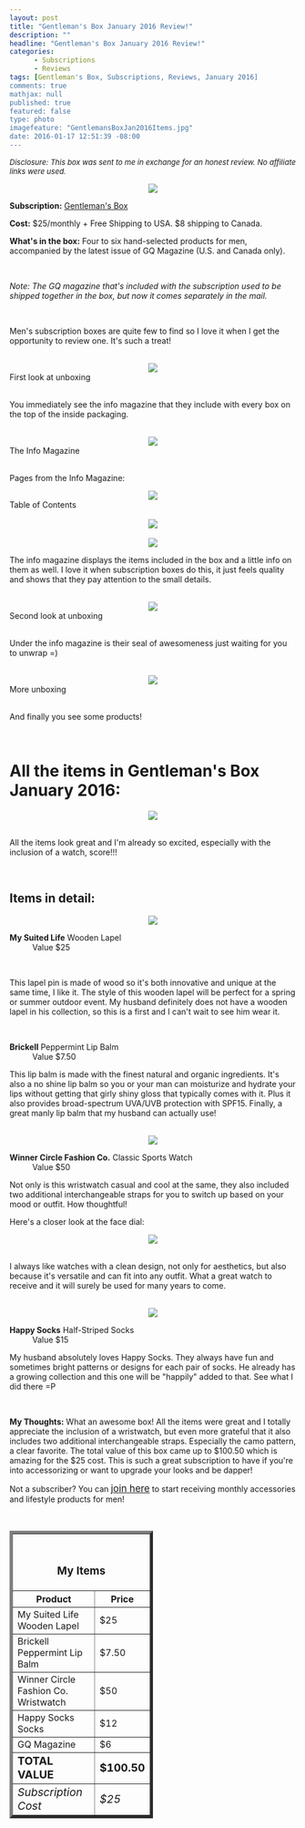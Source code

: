 ```yaml
---
layout: post
title: "Gentleman's Box January 2016 Review!"
description: ""
headline: "Gentleman's Box January 2016 Review!"
categories: 
      - Subscriptions
      - Reviews
tags: [Gentleman's Box, Subscriptions, Reviews, January 2016]
comments: true
mathjax: null
published: true
featured: false
type: photo
imagefeature: "GentlemansBoxJan2016Items.jpg"
date: 2016-01-17 12:51:39 -08:00
---
```


<i><font size="2">Disclosure: This box was sent to me in exchange for an honest review. No affiliate links were used.</font></i>

<center><a href="https://gentlemansbox.com" target="_blank">
<img src="/images/GentlemansBoxJan2016Box.jpg" border="0" style="border:none;max-width:100%;" />
</a></center>

<p><b>Subscription:</b> <a href="https://gentlemansbox.com" target="_blank">Gentleman's Box</a></p>
<p><b>Cost:</b> $25/monthly + Free Shipping to USA. $8 shipping to Canada.</p>
<p><b>What's in the box:</b> Four to six hand-selected products for men, accompanied by the latest issue of GQ Magazine (U.S. and Canada only).</p>
<br>

<p><i>Note: The GQ magazine that's included with the subscription used to be shipped together in the box, but now it comes separately in the mail.</i></p>

<br>

<p>Men's subscription boxes are quite few to find so I love it when I get the opportunity to review one. It's such a treat!</p>

<br>

<center><img src='/images/GentlemansBoxJan2016OpenBox.jpg'></center>
<figcaption>First look at unboxing</figcaption> 

<br>

<p>You immediately see the info magazine that they include with every box on the top of the inside packaging.</p>

<br>

<center><img src='/images/GentlemansBoxJan2016Info.jpg'></center>
<figcaption>The Info Magazine</figcaption>

<br>

<p>Pages from the Info Magazine:</p>

<center><img src='/images/GentlemansBoxJan2016Info2.jpg'></center>
<figcaption>Table of Contents</figcaption>

<br>

<center><img src='/images/GentlemansBoxJan2016Info4.jpg'></center>

<br>

<center><img src='/images/GentlemansBoxJan2016Info3.jpg'></center>

<p>The info magazine displays the items included in the box and a little info on them as well. I love it when subscription boxes do this, it just feels quality and shows that they pay attention to the small details.</p>

<br>

<center><img src='/images/GentlemansBoxJan2016OpenBox2.jpg'></center>
<figcaption>Second look at unboxing</figcaption>

<br>

<p>Under the info magazine is their seal of awesomeness just waiting for you to unwrap =)</p>

<br>

<center><img src='/images/GentlemansBoxJan2016OpenBox3.jpg'></center>
<figcaption>More unboxing</figcaption>

<br>

<p>And finally you see some products!</p>

<br>

# All the items in Gentleman's Box January 2016:

<center><img src='/images/GentlemansBoxJan2016Items.jpg'></center>

<br>

<p>All the items look great and I'm already so excited, especially with the inclusion of a watch, score!!!</p>

<br>

## Items in detail:

<center><img src='/images/GentlemansBoxJan2016LapelLipBalm.jpg'></center>

<DL>
<DT><b>My Suited Life</b> Wooden Lapel</DT>
<DD>Value $25</DD>
</DL>

<br>

<p>This lapel pin is made of wood so it's both innovative and unique at the same time, I like it. The style of this wooden lapel will be perfect for a spring or summer outdoor event. My husband definitely does not have a wooden lapel in his collection, so this is a first and I can't wait to see him wear it.</p>

<br>

<DL>
<DT><b>Brickell</b> Peppermint Lip Balm</DT>
<DD>Value $7.50</DD>
</DL>

<p>This lip balm is made with the finest natural and organic ingredients. It's also a no shine lip balm so you or your man can moisturize and hydrate your lips without getting that girly shiny gloss that typically comes with it. Plus it also provides broad-spectrum UVA/UVB protection with SPF15. Finally, a great manly lip balm that my husband can actually use!</p>

<br>

<center><img src='/images/GentlemansBoxJan2016Watch.jpg'></center>

<DL>
<DT><b>Winner Circle Fashion Co.</b> Classic Sports Watch</DT>
<DD>Value $50</DD>
</DL>

<p>Not only is this wristwatch casual and cool at the same, they also included two additional interchangeable straps for you to switch up based on your mood or outfit. How thoughtful!</p>

<p>Here's a closer look at the face dial:</p>
<center><img src='/images/GentlemansBoxJan2016Watch2.jpg'></center>

<br>

<p>I always like watches with a clean design, not only for aesthetics, but also because it's versatile and can fit into any outfit. What a great watch to receive and it will surely be used for many years to come.</p>

<br>

<center><img src='/images/GentlemansBoxJan2016HappySocks.jpg'></center>
<DL>
<DT><b>Happy Socks</b> Half-Striped Socks</DT>
<DD>Value $15</DD>
</DL>

<p>My husband absolutely loves Happy Socks. They always have fun and sometimes bright patterns or designs for each pair of socks. He already has a growing collection and this one will be "happily" added to that. See what I did there =P</p>

<br>

<p><i class="icon-exclamation-sign"></i><b> My Thoughts:</b> What an awesome box! All the items were great and I totally appreciate the inclusion of a wristwatch, but even more grateful that it also includes two additional interchangeable straps. Especially the camo pattern, a clear favorite. The total value of this box came up to $100.50 which is amazing for the $25 cost. This is such a great subscription to have if you're into accessorizing or want to upgrade your looks and be dapper!</p>

<p>Not a subscriber? You can <a href="https://gentlemansbox.com"><big>join here</big></a> to start receiving monthly accessories and lifestyle products for men!</p>
<br>

<TABLE  BORDER="5" style="width:50%">
   <TR>
      <TH COLSPAN="2">
         <H3><BR><center>My Items</center></H3>
      </TH>
   </TR>
      <TH>Product</TH>
      <TH>Price</TH>
  <TR>
      <TD>My Suited Life Wooden Lapel</TD>
      <TD>$25</TD>
   </TR>
   <TR>
      <TD>Brickell Peppermint Lip Balm</TD>
      <TD>$7.50</TD>
   </TR>
  <TR>
      <TD>Winner Circle Fashion Co. Wristwatch</TD>
      <TD>$50</TD>
   </TR>
   <TR>
      <TD>Happy Socks Socks</TD>
      <TD>$12</TD>
   </TR>
   <TR>
      <TD>GQ Magazine</TD>
      <TD>$6</TD>
   </TR>
   <TR>
      <TD><b><big>TOTAL VALUE</big></b></TD>
      <TD><b><big>$100.50</big></b></TD>
   </TR>
   <TR>
      <TD><i><big>Subscription Cost</big></i></TD>
      <TD><i><big>$25</big></i></TD>
   </TR>
</TABLE>
